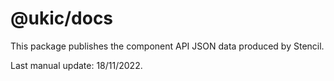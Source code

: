 # @ukic/docs

This package publishes the component API JSON data produced by Stencil.

Last manual update: 18/11/2022.
